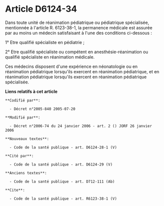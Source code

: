 # Article D6124-34

Dans toute unité de réanimation pédiatrique ou pédiatrique spécialisée, mentionnée à l'article R. 6123-38-1, la permanence
médicale est assurée par au moins un médecin satisfaisant à l'une des conditions ci-dessous :

1° Etre qualifié spécialiste en pédiatrie ;

2° Etre qualifié spécialiste ou compétent en anesthésie-réanimation ou qualifié spécialiste en réanimation médicale.

Ces médecins disposent d'une expérience en néonatologie ou en réanimation pédiatrique lorsqu'ils exercent en réanimation
pédiatrique, et en réanimation pédiatrique lorsqu'ils exercent en réanimation pédiatrique spécialisée.

**Liens relatifs à cet article**

	**Codifié par**:

	  - Décret n°2005-840 2005-07-20

	**Modifié par**:

	  - Décret n°2006-74 du 24 janvier 2006 - art. 2 () JORF 26 janvier 2006

	**Nouveaux textes**:

	  - Code de la santé publique - art. D6124-28-1 (V)

	**Cité par**:

	  - Code de la santé publique - art. D6124-29 (V)

	**Anciens textes**:

	  - Code de la santé publique - art. D712-111 (Ab)

	**Cite**:

	  - Code de la santé publique - art. R6123-38-1 (V)
